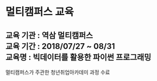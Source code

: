 멀티캠퍼스 교육
=============

교육 기관 : 역삼 멀티캠퍼스    
교육 기간 : 2018/07/27 ~ 08/31    
교육명 : 빅데이터를 활용한 파이썬 프로그래밍    
-------------

멀티캠퍼스가 주관한 청년취업아카데미 과정 수료   
